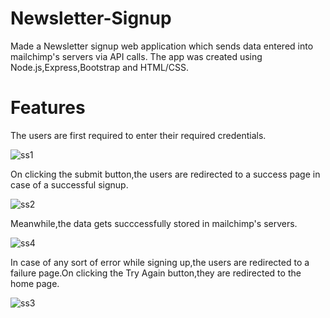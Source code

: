# Newsletter-Signup
Made a Newsletter signup web application which sends data entered into mailchimp's servers via API calls.
The app was created using Node.js,Express,Bootstrap and HTML/CSS.

# Features
The users are first required to enter their required credentials.

![ss1](https://user-images.githubusercontent.com/75855333/178203079-76e7aeaa-f18c-4c5e-91c8-e041fc9cd5b5.png)

On clicking the submit button,the users are redirected to a success page in case of a successful signup.

![ss2](https://user-images.githubusercontent.com/75855333/178203685-1a96117e-dc0a-4f0e-ab05-fa747b5f1336.png)

Meanwhile,the data gets succcessfully stored in mailchimp's servers.

![ss4](https://user-images.githubusercontent.com/75855333/178203973-ec29a13c-6921-4e7a-8780-cb42de6d7562.png)

In case of any sort of error while signing up,the users are redirected to a failure page.On clicking the Try Again button,they are redirected to the home page.

![ss3](https://user-images.githubusercontent.com/75855333/178204201-c2a43800-d601-40ba-be66-6cda3b3bb32f.png)

